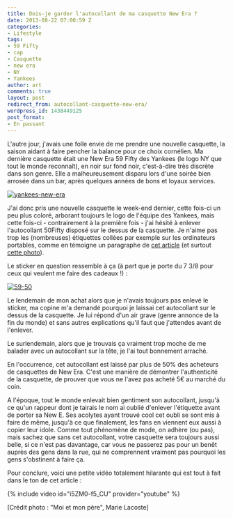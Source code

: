 ```yaml
---
title: Dois-je garder l'autocollant de ma casquette New Era ?
date: 2013-08-22 07:00:59 Z
categories:
- Lifestyle
tags:
- 59 Fifty
- cap
- Casquette
- new era
- NY
- Yankees
author: art
comments: true
layout: post
redirect_from: autocollant-casquette-new-era/
wordpress_id: 1438449125
post_format:
- En passant
---
```


L'autre jour, j'avais une folle envie de me prendre une nouvelle casquette, la saison aidant à faire pencher la balance pour ce choix cornélien. Ma dernière casquette était une New Era 59 Fifty des Yankees (le logo NY que tout le monde reconnaît), en noir sur fond noir, c'est-à-dire très discrète dans son genre. Elle a malheureusement disparu lors d'une soirée bien arrosée dans un bar, après quelques années de bons et loyaux services. <!-- more -->

<a href="https://irz.fr/recherche?q=yankees-new-era"><img alt="yankees-new-era" data-src="https://static.irz.fr/2013/08/yankees-new-era.jpg" src="https://static.irz.fr/thumb.php?size=<100&crop=0&src=https://static.irz.fr/2013/08/yankees-new-era.jpg" /></a>

J'ai donc pris une nouvelle casquette le week-end dernier, cette fois-ci un peu plus coloré, arborant toujours le logo de l'équipe des Yankees, mais cette fois-ci - contrairement à la première fois - j'ai hésité à enlever l'autocollant 50Fifty disposé sur le dessus de la casquette. Je n'aime pas trop les (nombreuses) étiquettes collées par exemple sur les ordinateurs portables, comme en témoigne un paragraphe de [cet article](https://irz.fr/on-va-switcher) (et surtout [cette photo](https://static.irz.fr/2011/08/photo-1024x764.jpg)).

Le sticker en question ressemble à ça (à part que je porte du 7 3/8 pour ceux qui veulent me faire des cadeaux !) :

<a href="https://irz.fr/recherche?q=59-50"><img alt="59-50" data-src="https://static.irz.fr/2013/08/59-50.png" src="https://static.irz.fr/thumb.php?size=<100&crop=0&src=https://static.irz.fr/2013/08/59-50.png" /></a>

Le lendemain de mon achat alors que je n'avais toujours pas enlevé le sticker, ma copine m'a demandé pourquoi je laissai cet autocollant sur le dessus de la casquette. Je lui répond d'un air grave (genre annonce de la fin du monde) et sans autres explications qu'il faut que j'attendes avant de l'enlever.

Le surlendemain, alors que je trouvais ça vraiment trop moche de me balader avec un autocollant sur la tête, je l'ai tout bonnement arraché.

En l'occurrence, cet autocollant est laissé par plus de 50% des acheteurs de casquettes de New Era. C'est une manière de démontrer l'authenticité de la casquette, de prouver que vous ne l'avez pas acheté 5€ au marché du coin.

A l'époque, tout le monde enlevait bien gentiment son autocollant, jusqu'à ce qu'un rappeur dont je tairais le nom ai oublié d'enlever l'étiquette avant de porter sa New E. Ses acolytes ayant trouvé cool cet oubli se sont mis à faire de même, jusqu'à ce que finalement, les fans en viennent eux aussi à copier leur idole. Comme tout phénomène de mode, on adhère (ou pas), mais sachez que sans cet autocollant, votre casquette sera toujours aussi belle, si ce n'est pas davantage, car vous ne passerez pas pour un benêt auprès des gens dans la rue, qui ne comprennent vraiment pas pourquoi les gens s'obstinent à faire ça.

Pour conclure, voici une petite vidéo totalement hilarante qui est tout à fait dans le ton de cet article :


{% include video id="i5ZM0-f5_CU" provider="youtube" %}


[Crédit photo : "Moi et mon père", Marie Lacoste]
